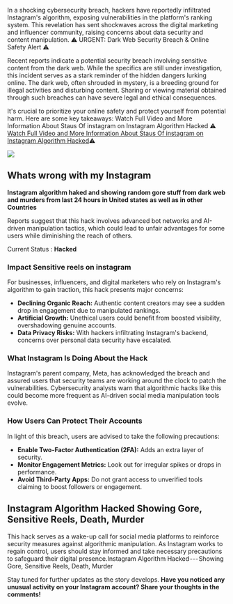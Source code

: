 In a shocking cybersecurity breach, hackers have reportedly infiltrated Instagram's algorithm, exposing vulnerabilities in the platform's ranking system. This revelation has sent shockwaves across the digital marketing and influencer community, raising concerns about data security and content manipulation.
⚠️ URGENT: Dark Web Security Breach & Online Safety Alert ⚠️

Recent reports indicate a potential security breach involving sensitive content from the dark web. While the specifics are still under investigation, this incident serves as a stark reminder of the hidden dangers lurking online. The dark web, often shrouded in mystery, is a breeding ground for illegal activities and disturbing content. Sharing or viewing material obtained through such breaches can have severe legal and ethical consequences.

It's crucial to prioritize your online safety and protect yourself from potential harm. Here are some key takeaways:
Watch Full Video and More Information About Staus Of instagram on Instagram Algorithm Hacked 
⚠️
[Watch Full Video and More Information About Staus Of instagram on Instagram Algorithm Hacked](https://pro-zone.xyz/instagram-algorithm-hacked/)⚠️

![](https://pro-zone.xyz/wp-content/uploads/2025/02/Photo-Feb-26-2025-8-37-51-PM-473x1024.png)

Whats wrong with my Instagram 
------------------------------

**Instagram algorithm haked and showing random gore stuff from dark web and murders from last 24 hours in United states as well as in other Countries**

Reports suggest that this hack involves advanced bot networks and AI-driven manipulation tactics, which could lead to unfair advantages for some users while diminishing the reach of others.

Current Status : **Hacked**

### Impact Sensitive reels on instagram

For businesses, influencers, and digital marketers who rely on Instagram's algorithm to gain traction, this hack presents major concerns:

-   **Declining Organic Reach:** Authentic content creators may see a sudden drop in engagement due to manipulated rankings.
-   **Artificial Growth:** Unethical users could benefit from boosted visibility, overshadowing genuine accounts.
-   **Data Privacy Risks:** With hackers infiltrating Instagram's backend, concerns over personal data security have escalated.

### What Instagram Is Doing About the Hack

Instagram's parent company, Meta, has acknowledged the breach and assured users that security teams are working around the clock to patch the vulnerabilities. Cybersecurity analysts warn that algorithmic hacks like this could become more frequent as AI-driven social media manipulation tools evolve.

### How Users Can Protect Their Accounts

In light of this breach, users are advised to take the following precautions:

-   **Enable Two-Factor Authentication (2FA):** Adds an extra layer of security.
-   **Monitor Engagement Metrics:** Look out for irregular spikes or drops in performance.
-   **Avoid Third-Party Apps:** Do not grant access to unverified tools claiming to boost followers or engagement.

Instagram Algorithm Hacked Showing Gore, Sensitive Reels, Death, Murder
-----------------------------------------------------------------------

This hack serves as a wake-up call for social media platforms to reinforce security measures against algorithmic manipulation. As Instagram works to regain control, users should stay informed and take necessary precautions to safeguard their digital presence.Instagram Algorithm Hacked --- Showing Gore, Sensitive Reels, Death, Murder

Stay tuned for further updates as the story develops. **Have you noticed any unusual activity on your Instagram account? Share your thoughts in the comments!**
